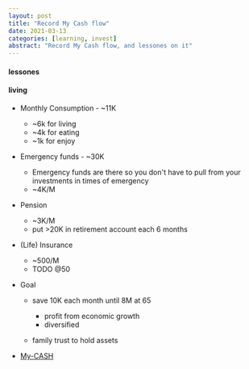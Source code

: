 ```yaml
---
layout: post
title: "Record My Cash flow"
date: 2021-03-13
categories: [learning, invest]
abstract: "Record My Cash flow, and lessones on it"
---
```


#### lessones 

#### living     
* Monthly Consumption  - ~11K
    -  ~6k for living 
    -  ~4k for eating 
    -  ~1k for enjoy   

* Emergency funds  - ~30K  
    - Emergency funds are there so you don't have to pull from your investments in times of emergency  
    -  ~4K/M  

* Pension  
    -  ~3K/M  
    - put >20K in retirement account each 6 months 


* (Life) Insurance  
    - ~500/M  
    - TODO @50

* Goal 
    - save 10K each month until 8M  at 65  
        + profit from economic growth  
        + diversified  

    - family trust to hold assets  

*  [My-CASH](https://docs.google.com/spreadsheets/d/13oVXolE1bBj1zLOu-F57pCDwCVjfDUATLxat02qbxTg/edit#gid=1379632901)  







